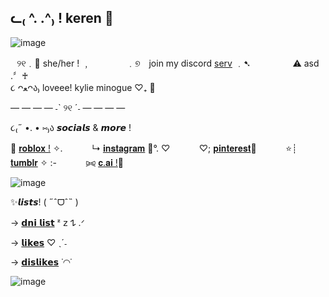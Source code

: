 ᓚ₍ ^. .^₎ ! keren 🐾
-

![image](https://github.com/user-attachments/assets/a36e55df-2291-40f2-864a-1d729a07f52e)



⠀୨୧﹒🦕 she/her ! ﹐
⠀ ⠀ ⠀ ⠀﹒୭ join my discord [serv](https://discord.gg/jX8AyDS7) ﹒➷ 
 ⠀ ⠀ ⠀⠀ ⚠ asd .〞♰  
૮ ᴖﻌᴖა₎  loveee! kylie minogue ♡₊ 🌷


— — — —  ˗ˋ ୨୧ ˊ˗ — — — —  


૮₍˶ •. • ⑅₎ა 𝙨𝙤𝙘𝙞𝙖𝙡𝙨 & 𝙢𝙤𝙧𝙚 !

🌈 [𝐫𝐨𝐛𝐥𝐨𝐱 !](https://www.roblox.com/users/2795609521/profile) ✧.  ⠀ ⠀ ⠀    ↳ [𝐢𝐧𝐬𝐭𝐚𝐠𝐫𝐚𝐦](https://www.instagram.com/kerenjungerrr/) 🧸°. ♡  ⠀ ⠀ ⠀    ♡; [𝐩𝐢𝐧𝐭𝐞𝐫𝐞𝐬𝐭](https://za.pinterest.com/cynslvr/)🦎  ⠀ ⠀ ⠀    ⭐┊ [𝐭𝐮𝐦𝐛𝐥𝐫](https://www.tumblr.com/blog/m4nogue) ✧ :-  ⠀ ⠀ ⠀    ⪩⪨ [𝐜.𝐚𝐢 !](https://character.ai/profile/cynslvr)🍭


![image](https://github.com/user-attachments/assets/a77afb35-6def-4fb6-a727-587cfd510b6c)


✨𝙡𝙞𝙨𝙩𝙨! ( ˶ˆᗜˆ˵ )

→ [𝗱𝗻𝗶 𝗹𝗶𝘀𝘁](https://github.com/m4nogue/dni-list-) ᶻ 𝗓 𐰁 .ᐟ

→ [𝗹𝗶𝗸𝗲𝘀](https://github.com/m4nogue/likes)  ♡ ˎˊ˗

→ [𝗱𝗶𝘀𝗹𝗶𝗸𝗲𝘀](https://github.com/m4nogue/dislikes) ˙◠˙

![image](https://github.com/user-attachments/assets/5657aa9f-d2e0-42d0-84b9-570fb5726138)
